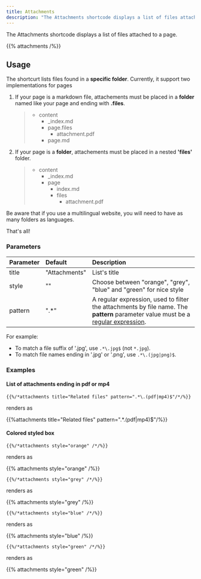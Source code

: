 ```yaml
---
title: Attachments
description: "The Attachments shortcode displays a list of files attached to a page."
---
```


The Attachments shortcode displays a list of files attached to a page.

{{% attachments /%}}

## Usage

The shortcurt lists files found in a **specific folder**.
Currently, it support two implementations for pages

1. If your page is a markdown file, attachements must be placed in a **folder** named like your page and ending with **.files**.

   > - content
   >   - \_index.md
   >   - page.files
   >     - attachment.pdf
   >   - page.md

2. If your page is a **folder**, attachements must be placed in a nested **'files'** folder.

   > - content
   >   - \_index.md
   >   - page
   >     - index.md
   >     - files
   >       - attachment.pdf

Be aware that if you use a multilingual website, you will need to have as many folders as languages.

That's all!

### Parameters

| Parameter | Default       | Description                                                                                                                                                                          |
| :-------- | :------------ | :----------------------------------------------------------------------------------------------------------------------------------------------------------------------------------- |
| title     | "Attachments" | List's title                                                                                                                                                                         |
| style     | ""            | Choose between "orange", "grey", "blue" and "green" for nice style                                                                                                                   |
| pattern   | ".\*"         | A regular expression, used to filter the attachments by file name. The **pattern** parameter value must be a [regular expression](https://en.wikipedia.org/wiki/Regular_expression). |

For example:

- To match a file suffix of '.jpg', use `.*\.jpg$` (not `*.jpg`).
- To match file names ending in '.jpg' or '.png', use `.*\.(jpg|png)$`.

### Examples

#### List of attachments ending in pdf or mp4

    {{%/*attachments title="Related files" pattern=".*\.(pdf|mp4)$"/*/%}}

renders as

{{%attachments title="Related files" pattern=".*\.(pdf|mp4)$"/%}}

#### Colored styled box

    {{%/*attachments style="orange" /*/%}}

renders as

{{% attachments style="orange" /%}}

    {{%/*attachments style="grey" /*/%}}

renders as

{{% attachments style="grey" /%}}

    {{%/*attachments style="blue" /*/%}}

renders as

{{% attachments style="blue" /%}}

    {{%/*attachments style="green" /*/%}}

renders as

{{% attachments style="green" /%}}
